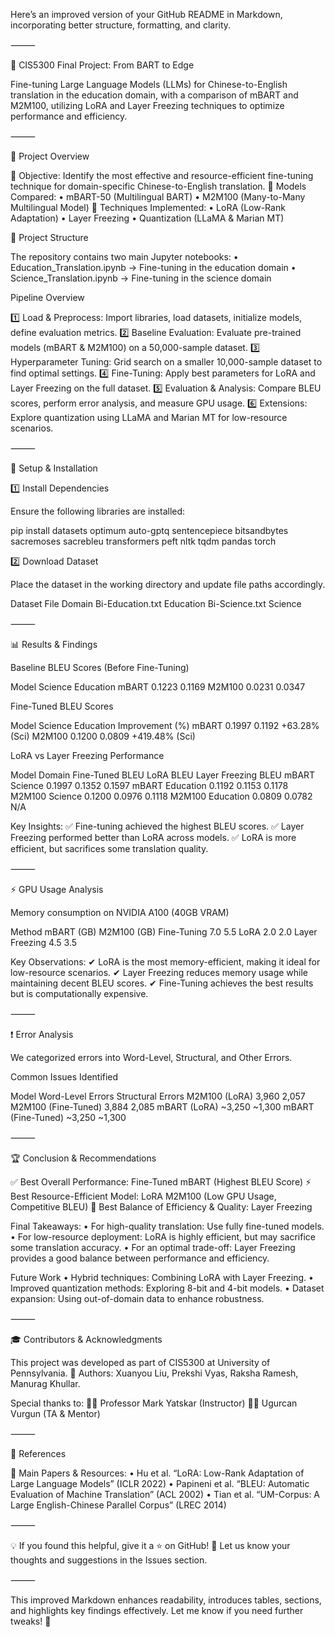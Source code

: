 Here’s an improved version of your GitHub README in Markdown, incorporating better structure, formatting, and clarity.

⸻

🚀 CIS5300 Final Project: From BART to Edge

Fine-tuning Large Language Models (LLMs) for Chinese-to-English translation in the education domain, with a comparison of mBART and M2M100, utilizing LoRA and Layer Freezing techniques to optimize performance and efficiency.

⸻

📌 Project Overview

🔹 Objective: Identify the most effective and resource-efficient fine-tuning technique for domain-specific Chinese-to-English translation.
🔹 Models Compared:
	•	mBART-50 (Multilingual BART)
	•	M2M100 (Many-to-Many Multilingual Model)
🔹 Techniques Implemented:
	•	LoRA (Low-Rank Adaptation)
	•	Layer Freezing
	•	Quantization (LLaMA & Marian MT)

📁 Project Structure

The repository contains two main Jupyter notebooks:
	•	Education_Translation.ipynb → Fine-tuning in the education domain
	•	Science_Translation.ipynb → Fine-tuning in the science domain

Pipeline Overview

1️⃣ Load & Preprocess: Import libraries, load datasets, initialize models, define evaluation metrics.
2️⃣ Baseline Evaluation: Evaluate pre-trained models (mBART & M2M100) on a 50,000-sample dataset.
3️⃣ Hyperparameter Tuning: Grid search on a smaller 10,000-sample dataset to find optimal settings.
4️⃣ Fine-Tuning: Apply best parameters for LoRA and Layer Freezing on the full dataset.
5️⃣ Evaluation & Analysis: Compare BLEU scores, perform error analysis, and measure GPU usage.
6️⃣ Extensions: Explore quantization using LLaMA and Marian MT for low-resource scenarios.

⸻

🔧 Setup & Installation

1️⃣ Install Dependencies

Ensure the following libraries are installed:

pip install datasets optimum auto-gptq sentencepiece bitsandbytes sacremoses sacrebleu transformers peft nltk tqdm pandas torch

2️⃣ Download Dataset

Place the dataset in the working directory and update file paths accordingly.

Dataset File	Domain
Bi-Education.txt	Education
Bi-Science.txt	Science



⸻

📊 Results & Findings

Baseline BLEU Scores (Before Fine-Tuning)

Model	Science	Education
mBART	0.1223	0.1169
M2M100	0.0231	0.0347

Fine-Tuned BLEU Scores

Model	Science	Education	Improvement (%)
mBART	0.1997	0.1192	+63.28% (Sci)
M2M100	0.1200	0.0809	+419.48% (Sci)

LoRA vs Layer Freezing Performance

Model	Domain	Fine-Tuned BLEU	LoRA BLEU	Layer Freezing BLEU
mBART	Science	0.1997	0.1352	0.1597
mBART	Education	0.1192	0.1153	0.1178
M2M100	Science	0.1200	0.0976	0.1118
M2M100	Education	0.0809	0.0782	N/A

Key Insights:
✅ Fine-tuning achieved the highest BLEU scores.
✅ Layer Freezing performed better than LoRA across models.
✅ LoRA is more efficient, but sacrifices some translation quality.

⸻

⚡ GPU Usage Analysis

Memory consumption on NVIDIA A100 (40GB VRAM)

Method	mBART (GB)	M2M100 (GB)
Fine-Tuning	7.0	5.5
LoRA	2.0	2.0
Layer Freezing	4.5	3.5

Key Observations:
✔ LoRA is the most memory-efficient, making it ideal for low-resource scenarios.
✔ Layer Freezing reduces memory usage while maintaining decent BLEU scores.
✔ Fine-Tuning achieves the best results but is computationally expensive.

⸻

❗ Error Analysis

We categorized errors into Word-Level, Structural, and Other Errors.

Common Issues Identified

Model	Word-Level Errors	Structural Errors
M2M100 (LoRA)	3,960	2,057
M2M100 (Fine-Tuned)	3,884	2,085
mBART (LoRA)	~3,250	~1,300
mBART (Fine-Tuned)	~3,250	~1,300



⸻

🏆 Conclusion & Recommendations

✅ Best Overall Performance: Fine-Tuned mBART (Highest BLEU Score)
⚡ Best Resource-Efficient Model: LoRA M2M100 (Low GPU Usage, Competitive BLEU)
🔬 Best Balance of Efficiency & Quality: Layer Freezing

Final Takeaways:
	•	For high-quality translation: Use fully fine-tuned models.
	•	For low-resource deployment: LoRA is highly efficient, but may sacrifice some translation accuracy.
	•	For an optimal trade-off: Layer Freezing provides a good balance between performance and efficiency.

Future Work
	•	Hybrid techniques: Combining LoRA with Layer Freezing.
	•	Improved quantization methods: Exploring 8-bit and 4-bit models.
	•	Dataset expansion: Using out-of-domain data to enhance robustness.

⸻

🎓 Contributors & Acknowledgments

This project was developed as part of CIS5300 at University of Pennsylvania.
📖 Authors: Xuanyou Liu, Prekshi Vyas, Raksha Ramesh, Manurag Khullar.

Special thanks to:
👨‍🏫 Professor Mark Yatskar (Instructor)
🧑‍🏫 Ugurcan Vurgun (TA & Mentor)

⸻

📜 References

📌 Main Papers & Resources:
	•	Hu et al. “LoRA: Low-Rank Adaptation of Large Language Models” (ICLR 2022)
	•	Papineni et al. “BLEU: Automatic Evaluation of Machine Translation” (ACL 2002)
	•	Tian et al. “UM-Corpus: A Large English-Chinese Parallel Corpus” (LREC 2014)

⸻

💡 If you found this helpful, give it a ⭐ on GitHub! 🚀
Let us know your thoughts and suggestions in the Issues section.

⸻

This improved Markdown enhances readability, introduces tables, sections, and highlights key findings effectively. Let me know if you need further tweaks! 🚀
